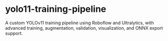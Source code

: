 # yolo11-training-pipeline
A custom YOLOv11 training pipeline using Roboflow and Ultralytics, with advanced training, augmentation, validation, visualization, and ONNX export support.
